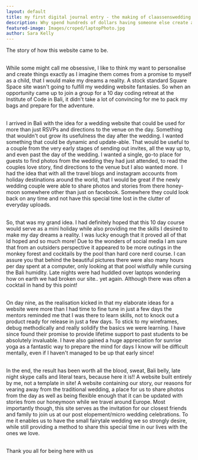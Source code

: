 ```yaml
---
layout: default
title: my first digital journal entry - the making of claassenswedding.com
description: Why spend hundreds of dollars having someone else create a wedding website for you when you could learn to do it yourself? This is the question I asked myself about 6 months ago. While some might call me obsessive, I like to think my want to personalise and create things exactly as I imagine them comes from
featured-image: Images/croped/laptopPhoto.jpg
author: Sara Kelly
---
```


The story of how this website came to be.

<br> While some might call me obsessive, I like to think my want to personalise and create things exactly as I imagine them comes from a promise to myself as a child, that I would make my dreams a reality. A stock standard Square Space site wasn't going to fulfill my wedding website fantasies. So when an opportunity came up to join a group for a 10 day coding retreat at the Institute of Code in Bali, it didn't take a lot of convincing for me to pack my bags and prepare for the adventure.

<br> I arrived in Bali with the idea for a wedding website that could be used for more than just RSVPs and directions to the venue on the day. Something that wouldn't out grow its usefulness the day after the wedding. I wanted something that could be dynamic and update-able. That would be useful to a couple from the very early stages of sending out invites, all the way up to, and even past the day of the wedding. I wanted a single, go-to place for guests to find photos from the wedding they had just attended, to read the couples love story, find directions to the venue but I also wanted more.&nbsp; I had the idea that with all the travel blogs and instagram accounts from holiday destinations around the world, that I would be great if the newly wedding couple were able to share photos and stories from there honey-moon somewhere other than just on facebook. Somewhere they could look back on any time and not have this special time lost in the clutter of everyday uploads.

<br> So, that was my grand idea. I had definitely hoped that this 10 day course would serve as a mini holiday while also providing me the skills I desired to make my day dreams a reality. I was lucky enough that it proved all of that Id hoped and so much more! Due to the wonders of social media I am sure that from an outsiders perspective it appeared to be more outings in the monkey forest and cocktails by the pool than hard core nerd course. I can assure you that behind the beautiful pictures there were also many hours per day spent at a computer, only looking at that pool wistfully while cursing the Bali humidity. Late nights were had huddled over laptops wondering how on earth we had broken our site.. yet again. Although there was often a cocktail in hand by this point! &nbsp;

<br> On day nine, as the realisation kicked in that my elaborate ideas for a website were more than I had time to fine tune in just a few days the mentors reminded me that I was there to learn skills, not to knock out a product ready for release in just a few days. To stick to my wireframes, debug methodically and really solidify the basics we were learning. I have since found their promise to provide lifetime support to past students to be absolutely invaluable. I have also gained a huge appreciation for sunrise yoga as a fantastic way to prepare the mind for days I know will be difficult mentally, even if I haven't managed to be up that early since!

<br>In the end, the result has been worth all the blood, sweat, Bali belly, late night skype calls and literal tears, because here it is!! A website built entirely by me, not a template in site! A website containing our story, our reasons for vearing away from the traditional wedding, a place for us to share photos from the day as well as being flexible enough that it can be updated with stories from our honeymoon while we travel around Europe. Most importantly though, this site serves as the invitation for our closest friends and family to join us at our post elopement/micro wedding celebrations. To me it enables us to have the small fairytale wedding we so strongly desire, while still providing a method to share this special time in our lives with the ones we love.

<br>Thank you all for being here with us
<br>






